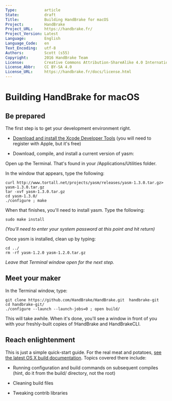 ```yaml
---
Type:            article
State:           draft
Title:           Building HandBrake for macOS
Project:         HandBrake
Project_URL:     https://handbrake.fr/
Project_Version: Latest
Language:        English
Language_Code:   en
Text_Encoding:   utf-8
Authors:         Scott (s55)
Copyright:       2016 HandBrake Team
License:         Creative Commons Attribution-ShareAlike 4.0 International
License_Abbr:    CC BY-SA 4.0
License_URL:     https://handbrake.fr/docs/license.html
---
```


Building HandBrake for macOS
==========================================

## Be prepared 

The first step is to get your development environment right.

 * [Download and install the Xcode Developer Tools](http://developer.apple.com/mac/) (you will need to register with Apple, but it's free)

 * Download, compile, and install a current version of yasm:

Open up the Terminal. That's found in your /Applications/Utilities folder. 

In the window that appears, type the following:

	curl http://www.tortall.net/projects/yasm/releases/yasm-1.3.0.tar.gz> yasm-1.3.0.tar.gz
	tar -xvf yasm-1.3.0.tar.gz
	cd yasm-1.3.0/
	./configure ; make


When that finishes, you'll need to install yasm. Type the following:
	
	sudo make install

*(You'll need to enter your system password at this point and hit return)*

Once yasm is installed, clean up by typing:

	cd ../
	rm -rf yasm-1.2.0 yasm-1.2.0.tar.gz 


*Leave that Terminal window open for the next step.*

## Meet your maker 

In the Terminal window, type:

	git clone https://github.com/HandBrake/HandBrake.git  handbrake-git
	cd handbrake-git/
	./configure --launch --launch-jobs=0 ; open build/


This will take awhile. When it's done, you'll see a window in front of you with your freshly-built copies of !HandBrake and HandBrakeCLI.

## Reach enlightenment 

This is just a simple quick-start guide. For the real meat and potatoes, [see the latest OS X build documentation](https://github.com/HandBrake/HandBrake/blob/master/doc/BUILD-Mac). Topics covered there include:

 * Running configuration and build commands on subsequent compiles (hint, do it from the build/ directory, not the root)

 * Cleaning build files
 
 * Tweaking contrib libraries
 
